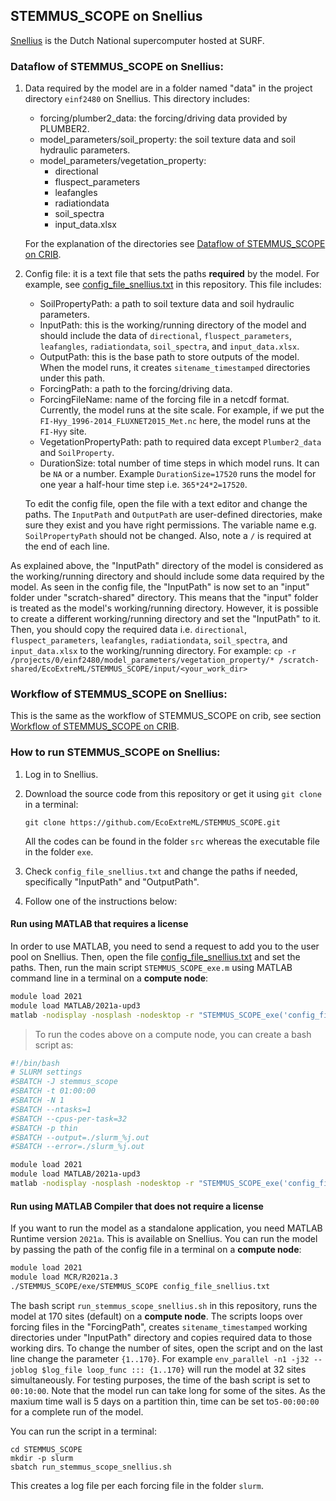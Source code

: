 ## STEMMUS_SCOPE on Snellius

[Snellius](https://servicedesk.surfsara.nl/wiki/display/WIKI/Snellius) is the
Dutch National supercomputer hosted at SURF.

### Dataflow of STEMMUS_SCOPE on Snellius:

1. Data required by the model are in a folder named "data" in the project
    directory `einf2480` on Snellius. This directory includes:

    - forcing/plumber2_data: the forcing/driving data provided by PLUMBER2.
    - model_parameters/soil_property: the soil texture data and soil hydraulic parameters.
    - model_parameters/vegetation_property:
      - directional
      - fluspect_parameters
      - leafangles
      - radiationdata
      - soil_spectra
      - input_data.xlsx

    For the explanation of the directories see 
  [Dataflow of STEMMUS_SCOPE on CRIB](./STEMMUS_SCOPE_on_CRIB.md#dataflow-of-stemmus_scope-on-crib).

2. Config file: it is a text file that sets the paths **required** by the model.
    For example, see [config_file_snellius.txt](../config_file_snellius.txt) in
    this repository. This file includes:

    - SoilPropertyPath: a path to soil texture data and soil hydraulic
      parameters.
    - InputPath: this is the working/running directory of the model and should
      include the data of `directional`, `fluspect_parameters`, `leafangles`,
      `radiationdata`, `soil_spectra`, and `input_data.xlsx`.
    - OutputPath: this is the base path to store outputs of the model. When
    the model runs, it creates `sitename_timestamped` directories under
    this path.
    - ForcingPath: a path to the forcing/driving data.
    - ForcingFileName: name of the forcing file in a netcdf format. Currently,
    the model runs at the site scale. For example, if we put the
    `FI-Hyy_1996-2014_FLUXNET2015_Met.nc` here, the model runs at the `FI-Hyy`
    site.
    - VegetationPropertyPath: path to required data except `Plumber2_data` and `SoilProperty`. 
    - DurationSize: total number of time steps in which model runs. It can be
      `NA` or a number. Example `DurationSize=17520` runs the model for one year a
      half-hour time step i.e. `365*24*2=17520`.

    To edit the config file, open the file with a text editor and change the
    paths. The `InputPath` and `OutputPath` are user-defined directories, make
    sure they exist and you have right permissions. The variable name e.g.
    `SoilPropertyPath` should not be changed. Also, note a `/` is required at
    the end of each line.

As explained above, the "InputPath" directory of the model is considered as
the working/running directory and should include some data required by the
model. As seen in the config file, the "InputPath" is now set to an "input"
folder under "scratch-shared" directory. This means that the "input" folder is
treated as the model's working/running directory. However, it is possible to
create a different working/running directory and set the "InputPath" to it.
Then, you should copy the required data i.e. `directional`,
`fluspect_parameters`, `leafangles`, `radiationdata`, `soil_spectra`, and `
input_data.xlsx` to the working/running directory. For example:
` cp -r
/projects/0/einf2480/model_parameters/vegetation_property/*
/scratch-shared/EcoExtreML/STEMMUS_SCOPE/input/<your_work_dir> `

### Workflow of STEMMUS_SCOPE on Snellius:

This is the same as the workflow of STEMMUS_SCOPE on crib, see section
[Workflow of STEMMUS_SCOPE on CRIB](./STEMMUS_SCOPE_on_CRIB.md#workflow-of-stemmus_scope-on-crib). 

### How to run STEMMUS_SCOPE on Snellius:

1. Log in to Snellius. 
2. Download the source code from this repository or get it using `git clone` in
   a terminal:

    ` git clone https://github.com/EcoExtreML/STEMMUS_SCOPE.git `

    All the codes can be found in the folder `src` whereas the executable file in
    the folder `exe`.

3. Check `config_file_snellius.txt` and change the paths if needed,
   specifically "InputPath" and "OutputPath".
4. Follow one of the instructions below: 

#### Run using MATLAB that requires a license

In order to use MATLAB, you need to send a request to add you to the user pool
on Snellius. Then, open the file
[config_file_snellius.txt](../config_file_snellius.txt) and set the paths. Then,
run the main script `STEMMUS_SCOPE_exe.m` using MATLAB command line in a terminal on
a **compute node**:

```bash
module load 2021
module load MATLAB/2021a-upd3
matlab -nodisplay -nosplash -nodesktop -r "STEMMUS_SCOPE_exe('config_file_snellius.txt');exit;"
```

> To run the codes above on a compute node, you can create a bash script as:

```bash
#!/bin/bash
# SLURM settings
#SBATCH -J stemmus_scope
#SBATCH -t 01:00:00
#SBATCH -N 1
#SBATCH --ntasks=1
#SBATCH --cpus-per-task=32
#SBATCH -p thin
#SBATCH --output=./slurm_%j.out
#SBATCH --error=./slurm_%j.out

module load 2021
module load MATLAB/2021a-upd3
matlab -nodisplay -nosplash -nodesktop -r "STEMMUS_SCOPE_exe('config_file_snellius.txt');exit;"
```

#### Run using MATLAB Compiler that does not require a license

If you want to run the model as a standalone application, you need MATLAB
Runtime version `2021a`. This is available on Snellius. You can run the
model by passing the path of the config file in a terminal on a **compute
node**:

```bash
module load 2021
module load MCR/R2021a.3
./STEMMUS_SCOPE/exe/STEMMUS_SCOPE config_file_snellius.txt
```

The bash script `run_stemmus_scope_snellius.sh` in this repository, runs the
model at 170 sites (default) on a **compute node**. The scripts loops over
forcing files in the "ForcingPath", creates `sitename_timestamped` working
directories under "InputPath" directory and copies required data to those
working dirs. To change the number of sites, open the script and on the last
line change the parameter `{1..170}`. For example `env_parallel -n1 -j32
--joblog $log_file loop_func ::: {1..170}` will run the model at 32 sites
simultaneously. For testing purposes, the time of the bash script is set to
`00:10:00`. Note that the model run can take long for some of the sites. As the
maxium time wall is 5 days on a partition thin, time can be set to`5-00:00:00`
for a complete run of the model.

 You can run the script in a terminal:

```shell
cd STEMMUS_SCOPE
mkdir -p slurm
sbatch run_stemmus_scope_snellius.sh
```

This creates a log file per each forcing file in the folder `slurm`.